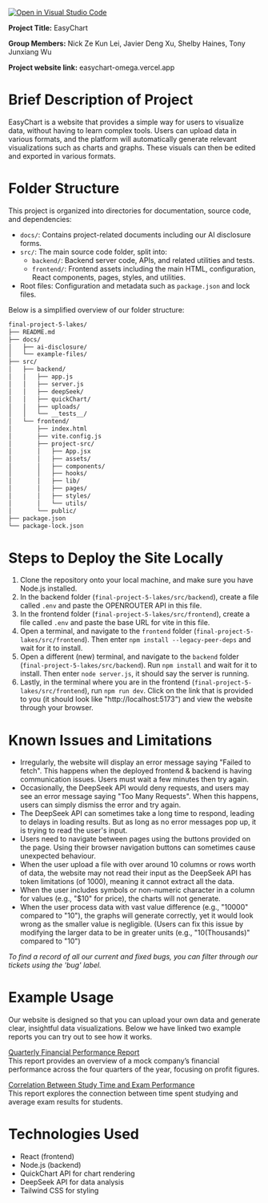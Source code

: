 [![Open in Visual Studio Code](https://classroom.github.com/assets/open-in-vscode-2e0aaae1b6195c2367325f4f02e2d04e9abb55f0b24a779b69b11b9e10269abc.svg)](https://classroom.github.com/online_ide?assignment_repo_id=19702202&assignment_repo_type=AssignmentRepo)


**Project Title:**
EasyChart

**Group Members:**
Nick Ze Kun Lei, Javier Deng Xu, Shelby Haines, Tony Junxiang Wu

**Project website link:** 
easychart-omega.vercel.app  

# Brief Description of Project
EasyChart is a website that provides a simple way for users to visualize data, without having to learn complex tools. Users can upload data in various formats, and the platform will automatically generate relevant visualizations such as charts and graphs. These visuals can then be edited and exported in various formats.


# Folder Structure
This project is organized into directories for documentation, source code, and dependencies:

- `docs/`: Contains project-related documents including our AI disclosure forms.   
- `src/`: The main source code folder, split into:  
  - `backend/`: Backend server code, APIs, and related utilities and tests.  
  - `frontend/`: Frontend assets including the main HTML, configuration, React components, pages, styles, and utilities.  
- Root files: Configuration and metadata such as `package.json` and lock files.

Below is a simplified overview of our folder structure:
```bash
final-project-5-lakes/
├── README.md
├── docs/
│   ├── ai-disclosure/
│   └── example-files/
├── src/
│   ├── backend/
│   │   ├── app.js
│   │   ├── server.js
│   │   ├── deepSeek/
│   │   ├── quickChart/
│   │   ├── uploads/
│   │   └── __tests__/
│   └── frontend/
│       ├── index.html
│       ├── vite.config.js
│       ├── project-src/
│       │   ├── App.jsx
│       │   ├── assets/
│       │   ├── components/
│       │   ├── hooks/
│       │   ├── lib/
│       │   ├── pages/
│       │   ├── styles/
│       │   └── utils/
│       └── public/
├── package.json
└── package-lock.json
```

# Steps to Deploy the Site Locally
1. Clone the repository onto your local machine, and make sure you have Node.js installed.
2. In the backend folder (`final-project-5-lakes/src/backend`), create a file called `.env` and paste the OPENROUTER API in this file.
3. In the frontend folder (`final-project-5-lakes/src/frontend`), create a file called `.env` and paste the base URL for vite in this file.
4. Open a terminal, and navigate to the `frontend` folder (`final-project-5-lakes/src/frontend`). Then enter `npm install --legacy-peer-deps` and wait for it to install.
5. Open a different (new) terminal, and navigate to the `backend` folder (`final-project-5-lakes/src/backend`). Run `npm install` and wait for it to install. Then enter `node server.js`, it should say the server is running.
6. Lastly, in the terminal where you are in the frontend (`final-project-5-lakes/src/frontend`), run `npm run dev`. Click on the link that is provided to you (it should look like "http://localhost:5173") and view the website through your browser.

# Known Issues and Limitations
- Irregularly, the website will display an error message saying "Failed to fetch". This happens when the deployed frontend & backend is having communication issues. Users must wait a few minutes then try again.
- Occasionally, the DeepSeek API would deny requests, and users may see an error message saying "Too Many Requests". When this happens, users can simply dismiss the error and try again.
- The DeepSeek API can sometimes take a long time to respond, leading to delays in loading results. But as long as no error messages pop up, it is trying to read the user's input.
- Users need to navigate between pages using the buttons provided on the page. Using their browser navigation buttons can sometimes cause unexpected behaviour.
- When the user upload a file with over around 10 columns or rows worth of data, the website may not read their input as the DeepSeek API has token limitations (of 1000), meaning it cannot extract all the data.
- When the user includes symbols or non-numeric character in a column for values (e.g., "$10" for price), the charts will not generate.
- When the user process data with vast value difference (e.g., "10000" compared to "10"), the graphs will generate correctly, yet it would look wrong as the smaller value is negligible. (Users can fix this issue by modifying the larger data to be in greater units (e.g., "10(Thousands)" compared to "10")

_To find a record of all our current and fixed bugs, you can filter through our tickets using the 'bug' label._


# Example Usage
Our website is designed so that you can upload your own data and generate clear, insightful data visualizations. Below we have linked two example reports you can try out to see how it works.

[Quarterly Financial Performance Report](docs/example-files/Quarterly-Financial-Performance-Report.pdf)  
This report provides an overview of a mock company’s financial performance across the four quarters of the year, focusing on profit figures.

[Correlation Between Study Time and Exam Performance](docs/example-files/Study-Time-Grades-Correlation.pdf)  
This report explores the connection between time spent studying and average exam results for students.

# Technologies Used
- React (frontend)  
- Node.js (backend)  
- QuickChart API for chart rendering  
- DeepSeek API for data analysis  
- Tailwind CSS for styling  

